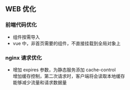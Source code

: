 ## WEB 优化
### 前端代码优化
- 组件按需导入
- vue 中，非首页需要的组件，不直接挂载到全局对象上
### nginx 请求优化
- 增加 expires 参数，为静态服务添加 cache-control  
增加缓存控制，第二次请求时，客户端将会读取本地缓存  
能够减少流量和请求数据量